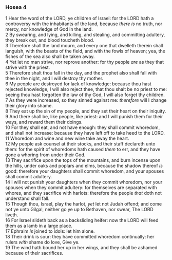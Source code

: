 ### Hosea 4

1 Hear the word of the LORD, ye children of Israel: for the LORD hath a controversy with the inhabitants of the land, because *there is* no truth, nor mercy, nor knowledge of God in the land.  
2 By swearing, and lying, and killing, and stealing, and committing adultery, they break out, and blood toucheth blood.  
3 Therefore shall the land mourn, and every one that dwelleth therein shall languish, with the beasts of the field, and with the fowls of heaven; yea, the fishes of the sea also shall be taken away.  
4 Yet let no man strive, nor reprove another: for thy people *are* as they that strive with the priest.  
5 Therefore shalt thou fall in the day, and the prophet also shall fall with thee in the night, and I will destroy thy mother.  
6 My people are destroyed for lack of knowledge: because thou hast rejected knowledge, I will also reject thee, that thou shalt be no priest to me: seeing thou hast forgotten the law of thy God, I will also forget thy children.  
7 As they were increased, so they sinned against me: *therefore* will I change their glory into shame.  
8 They eat up the sin of my people, and they set their heart on their iniquity.  
9 And there shall be, like people, like priest: and I will punish them for their ways, and reward them their doings.  
10 For they shall eat, and not have enough: they shall commit whoredom, and shall not increase: because they have left off to take heed to the LORD.  
11 Whoredom and wine and new wine take away the heart.  
12 My people ask counsel at their stocks, and their staff declareth unto them: for the spirit of whoredoms hath caused *them* to err, and they have gone a whoring from under their God.  
13 They sacrifice upon the tops of the mountains, and burn incense upon the hills, under oaks and poplars and elms, because the shadow thereof *is* good: therefore your daughters shall commit whoredom, and your spouses shall commit adultery.  
14 I will not punish your daughters when they commit whoredom, nor your spouses when they commit adultery: for themselves are separated with whores, and they sacrifice with harlots: therefore the people *that* doth not understand shall fall.  
15 Though thou, Israel, play the harlot, *yet* let not Judah offend; and come not ye unto Gilgal, neither go ye up to Bethaven, nor swear, The LORD liveth.  
16 For Israel slideth back as a backsliding heifer: now the LORD will feed them as a lamb in a large place.  
17 Ephraim *is* joined to idols: let him alone.  
18 Their drink is sour: they have committed whoredom continually: her rulers *with* shame do love, Give ye.  
19 The wind hath bound her up in her wings, and they shall be ashamed because of their sacrifices.  

